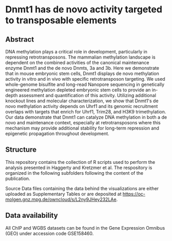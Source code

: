 # Dnmt1 has de novo activity targeted to transposable elements

## Abstract
DNA methylation plays a critical role in development, particularly in repressing retrotransposons. The mammalian methylation landscape is dependent on the combined activities of the canonical maintenance enzyme Dnmt1 and the de novo Dnmts, 3a and 3b. Here we demonstrate that in mouse embryonic stem cells, Dnmt1 displays de novo methylation activity in vitro and in vivo with specific retrotransposon targeting. We used whole-genome bisulfite and long-read Nanopore sequencing in genetically engineered methylation depleted embryonic stem cells to provide an in-depth assessment and quantification of this activity. Utilizing additional knockout lines and molecular characterization, we show that Dnmt1's de novo methylation activity depends on Uhrf1 and its genomic recruitment overlaps with targets that enrich for Uhrf1, Trim28, and H3K9 trimethylation. Our data demonstrate that Dnmt1 can catalyze DNA methylation in both a de novo and maintenance context, especially at retrotransposons where this mechanism may provide additional stability for long-term repression and epigenetic propagation throughout development.

## Structure
This repository contains the collection of R scripts used to perform the analysis presented in Haggerty and Kretzmer et al.
The respository is organized in the following subfolders following the content of the publication.

Source Data files containing the data behind the visualizations are either uploaded as Supplementary Tables or are deposited at https://oc-molgen.gnz.mpg.de/owncloud/s/L2ny9JHey232LAe.


## Data availability
All ChIP and WGBS datasets can be found in the Gene Expression Omnibus (GEO) under accession code GSE158460.
